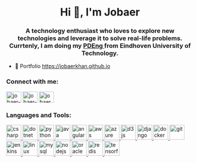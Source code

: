 <h1 align="center">Hi 👋, I'm Jobaer</h1>
<h3 align="center">A technology enthusiast who loves to explore new technologies and leverage it to solve real-life problems.<br /> Currtenly, I am doing my <a href="https://www.tue.nl/en/education/graduate-school/pdeng-software-technology/"> PDEng </a> from Eindhoven University of Technology.</h3>


- 📄 Portfolio <a href="https://jobaerkhan.github.io" target="_blank">https://jobaerkhan.github.io</a>

<p align="left">
<h3 align="left">Connect with me:</h3>
<a href="https://linkedin.com/in/jobaer-khan" target="_blank"><img align="center" src="https://cdn.jsdelivr.net/npm/simple-icons@3.0.1/icons/linkedin.svg" alt="jobaer-khan" height="30" width="40" /></a>
<a href="https://stackoverflow.com/users/6617505/jobaer-khan" target="_blank"><img align="center" src="https://cdn.jsdelivr.net/npm/simple-icons@3.0.1/icons/stackoverflow.svg" alt="jobaer-khan" height="30" width="40" /></a>
<a href="https://www.hackerrank.com/jobaerkhan" target="_blank"><img align="center" src="https://cdn.jsdelivr.net/npm/simple-icons@3.0.1/icons/hackerrank.svg" alt="jobaerkhan" height="30" width="40" /></a>
</p>

<h3 align="left">Languages and Tools:</h3>
<p align="left">
    <a href="https://www.w3schools.com/cs/" target="_blank"> <img
            src="https://devicons.github.io/devicon/devicon.git/icons/csharp/csharp-original.svg" alt="csharp"
            width="40" height="40" />
        <a href="https://dotnet.microsoft.com/" target="_blank"> <img
                src="https://devicons.github.io/devicon/devicon.git/icons/dot-net/dot-net-original-wordmark.svg"
                alt="dotnet" width="40" height="40" /> </a>
        <a href="https://www.python.org" target="_blank"> <img
                src="https://devicons.github.io/devicon/devicon.git/icons/python/python-original.svg" alt="python"
                width="40" height="40" /> </a>
        <a href="https://www.java.com" target="_blank"> <img
                src="https://devicons.github.io/devicon/devicon.git/icons/java/java-original-wordmark.svg" alt="java"
                width="40" height="40" /> </a>
        <a href="https://angular.io" target="_blank"> <img
                src="https://devicons.github.io/devicon/devicon.git/icons/angularjs/angularjs-original.svg"
                alt="angularjs" width="40" height="40" /> </a> <a href="https://aws.amazon.com" target="_blank"> <img
                src="https://devicons.github.io/devicon/devicon.git/icons/amazonwebservices/amazonwebservices-original-wordmark.svg"
                alt="aws" width="40" height="40" /> </a> <a href="https://azure.microsoft.com/en-in/" target="_blank">
            <img src="https://www.vectorlogo.zone/logos/microsoft_azure/microsoft_azure-icon.svg" alt="azure" width="40"
                height="40" /> </a> </a> <a href="https://d3js.org/" target="_blank"> <img
            src="https://devicons.github.io/devicon/devicon.git/icons/d3js/d3js-original.svg" alt="d3js" width="40"
            height="40" /> </a> <a href="https://www.djangoproject.com/" target="_blank"> <img
            src="https://devicons.github.io/devicon/devicon.git/icons/django/django-original.svg" alt="django"
            width="40" height="40" /> </a> <a href="https://www.docker.com/" target="_blank"> <img
            src="https://devicons.github.io/devicon/devicon.git/icons/docker/docker-original-wordmark.svg" alt="docker"
            width="40" height="40" /> </a> <a href="https://git-scm.com/" target="_blank"> <img
            src="https://www.vectorlogo.zone/logos/git-scm/git-scm-icon.svg" alt="git" width="40" height="40" /> </a> <a
        href="https://www.jenkins.io" target="_blank"> <img
            src="https://www.vectorlogo.zone/logos/jenkins/jenkins-icon.svg" alt="jenkins" width="40" height="40" />
    </a> <a href="https://www.linux.org/" target="_blank"> <img
            src="https://devicons.github.io/devicon/devicon.git/icons/linux/linux-original.svg" alt="linux" width="40"
            height="40" /> </a> <a href="https://www.mysql.com/" target="_blank"> <img
            src="https://devicons.github.io/devicon/devicon.git/icons/mysql/mysql-original-wordmark.svg" alt="mysql"
            width="40" height="40" /> </a> <a href="https://nodejs.org" target="_blank"> <img
            src="https://devicons.github.io/devicon/devicon.git/icons/nodejs/nodejs-original-wordmark.svg" alt="nodejs"
            width="40" height="40" /> </a> <a href="https://www.oracle.com/" target="_blank"> <img
            src="https://devicons.github.io/devicon/devicon.git/icons/oracle/oracle-original.svg" alt="oracle"
            width="40" height="40" /> </a> <a href="https://redis.io" target="_blank"> <img
            src="https://devicons.github.io/devicon/devicon.git/icons/redis/redis-original-wordmark.svg" alt="redis"
            width="40" height="40" /> </a> <a href="https://www.tensorflow.org" target="_blank"> <img
            src="https://www.vectorlogo.zone/logos/tensorflow/tensorflow-icon.svg" alt="tensorflow" width="40"
            height="40" /> </a> </p>
